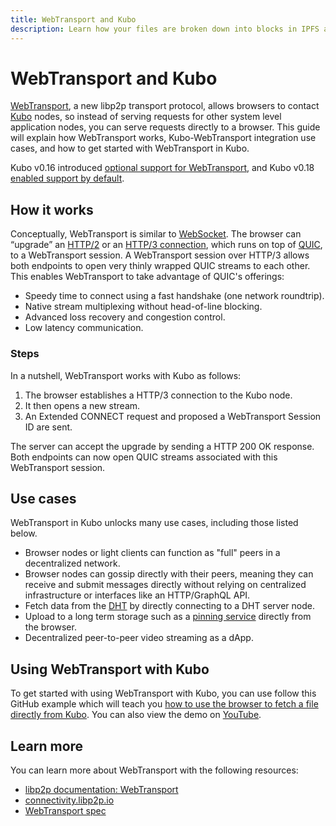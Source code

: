 ```yaml
---
title: WebTransport and Kubo
description: Learn how your files are broken down into blocks in IPFS and how to work with them.
---
```


# WebTransport and Kubo

[WebTransport](https://docs.libp2p.io/concepts/transports/webtransport/), a new libp2p transport protocol, allows browsers to contact [Kubo](../install/command-line.md) nodes, so instead of serving requests for other system level application nodes, you can serve requests directly to a browser. This guide will explain how WebTransport works, Kubo-WebTransport integration use cases, and how to get started with WebTransport in Kubo.

Kubo v0.16 introduced [optional support for WebTransport](https://github.com/ipfs/kubo/releases?q=0.16.0&expanded=true#-webtransport-new-experimental-transport), and Kubo v0.18 [enabled support by default](https://github.com/ipfs/kubo/blob/release-v0.18/docs/changelogs/v0.18.md#webtransport-enabled-by-default).  

## How it works

Conceptually, WebTransport is similar to [WebSocket](https://en.wikipedia.org/wiki/WebSocket). The browser can “upgrade” an [HTTP/2](https://en.wikipedia.org/wiki/HTTP/2) or an [HTTP/3 connection](https://en.wikipedia.org/wiki/HTTP/3), which runs on top of [QUIC](https://en.wikipedia.org/wiki/QUIC), to a WebTransport session. A WebTransport session over HTTP/3 allows both endpoints to open very thinly wrapped QUIC streams to each other. This enables WebTransport to take advantage of QUIC's offerings:

- Speedy time to connect using a fast handshake (one network roundtrip).
- Native stream multiplexing without head-of-line blocking.
- Advanced loss recovery and congestion control.
- Low latency communication.

### Steps

In a nutshell, WebTransport works with Kubo as follows:

1. The browser establishes a HTTP/3 connection to the Kubo node. 
1. It then opens a new stream.
1. An Extended CONNECT request and proposed a WebTransport Session ID are sent.

The server can accept the upgrade by sending a HTTP 200 OK response. Both endpoints can now open QUIC streams associated with this WebTransport session.

## Use cases 

WebTransport in Kubo unlocks many use cases, including those listed below.

- Browser nodes or light clients can function as "full" peers in a decentralized network.
- Browser nodes can gossip directly with their peers, meaning they can receive and submit messages directly without relying on centralized infrastructure or interfaces like an HTTP/GraphQL API.
- Fetch data from the [DHT](../concepts/dht.md) by directly connecting to a DHT server node.
- Upload to a long term storage such as a [pinning service](../concepts/persistence.md) directly from the browser.
- Decentralized peer-to-peer video streaming as a dApp.

## Using WebTransport with Kubo

To get started with using WebTransport with Kubo, you can use follow this GitHub example which will teach you [how to use the browser to fetch a file directly from Kubo](https://github.com/libp2p/js-libp2p-webtransport/tree/main/examples/fetch-file-from-kubo). You can also view the demo on [YouTube](https://youtu.be/Dt42Ss6X_Vk?feature=shared&t=145).

## Learn more

You can learn more about WebTransport with the following resources:

- [libp2p documentation: WebTransport](https://docs.libp2p.io/concepts/transports/webtransport/)
- [connectivity.libp2p.io](https://connectivity.libp2p.io/#webtransport)
- [WebTransport spec](https://github.com/libp2p/specs/tree/master/webtransport)
